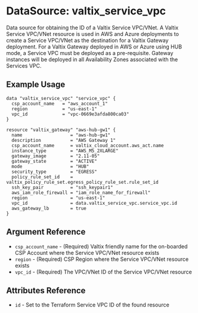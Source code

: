 # DataSource: valtix_service_vpc
Data source for obtaining the ID of a Valtix Service VPC/VNet.  A Valtix Service VPC/VNet resource is used in AWS and Azure deployments to create a Service VPC/VNet as the destination for a Valtix Gateway deployment.  For a Valtix Gateway deployed in AWS or Azure using HUB mode, a Service VPC must be deployed as a pre-requisite.  Gateway instances will be deployed in all Availability Zones associated with the Services VPC.

## Example Usage
```hcl
data "valtix_service_vpc" "service_vpc" {
  csp_account_name   = "aws_account_1"
  region             = "us-east-1"
  vpc_id             = "vpc-0669e3afda800ca03"
}

resource "valtix_gateway" "aws-hub-gw1" {
  name                  = "aws-hub-gw1"
  description           = "AWS Gateway 1"
  csp_account_name      = valtix_cloud_account.aws_act.name
  instance_type         = "AWS_M5_2XLARGE"
  gateway_image         = "2.11-05"
  gateway_state         = "ACTIVE"
  mode                  = "HUB"
  security_type         = "EGRESS"
  policy_rule_set_id    = valtix_policy_rule_set.egress_policy_rule_set.rule_set_id
  ssh_key_pair          = "ssh_keypair1"
  aws_iam_role_firewall = "iam_role_name_for_firewall"
  region                = "us-east-1"
  vpc_id                = data.valtix_service_vpc.service_vpc.id
  aws_gateway_lb        = true
}
```

## Argument Reference
* `csp_account_name` - (Required) Valtix friendly name for the on-boarded CSP Account where the Service VPC/VNet resource exists
* `region` - (Required) CSP Region where the Service VPC/VNet resource exists
* `vpc_id` - (Required) The VPC/VNet ID of the Service VPC/VNet resource

## Attributes Reference
* `id` - Set to the Terraform Service VPC ID of the found resource